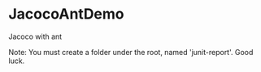 JacocoAntDemo
=============
Jacoco with ant


Note:
You must create a folder under the root, named 'junit-report'.
Good luck.
